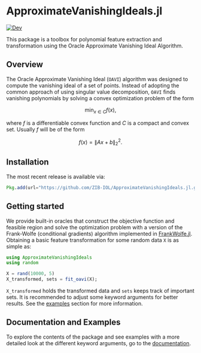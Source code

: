 # ApproximateVanishingIdeals.jl

[![Dev](https://img.shields.io/badge/docs-latest%20release-blue.svg)](https://zib-iol.github.io/ApproximateVanishingIdeals.jl)

This package is a toolbox for polynomial feature extraction and transformation using the Oracle Approximate Vanishing Ideal Algorithm.

## Overview

The Oracle Approximate Vanishing Ideal ($\texttt{OAVI}$) algorithm was designed to compute the vanishing ideal of a set of points. Instead of adopting the common approach of using singular value decomposition, $\texttt{OAVI}$ finds vanishing polynomials by solving a convex optimization problem of the form
```math
\min_{x \in C} f(x),
```
where $f$ is a differentiable convex function and $C$ is a compact and convex set. Usually $f$ will be of the form
```math
f(x) = \|Ax + b\|_2^2.
```

## Installation
The most recent release is available via:
```julia
Pkg.add(url="https://github.com/ZIB-IOL/ApproximateVanishingIdeals.jl.git")
```

## Getting started
We provide built-in oracles that construct the objective function and feasible region and solve the optimization problem with a version of the Frank-Wolfe (conditional gradients) algorithm implemented in [FrankWolfe.jl](https://github.com/ZIB-IOL/FrankWolfe.jl/tree/master). Obtaining a basic feature transformation for some random data $\texttt{X}$ is as simple as:

```julia
using ApproximateVanishingIdeals
using random

X = rand(10000, 5)
X_transformed, sets = fit_oavi(X);
```
`X_transformed` holds the transformed data and `sets` keeps track of important sets. It is recommended to adjust some keyword arguments for better results. See the [examples](https://zib-iol.github.io/ApproximateVanishingIdeals.jl/dev/how_to_run/) section for more information.

## Documentation and Examples
To explore the contents of the package and see examples with a more detailed look at the different keyword arguments, go to the [documentation](https://zib-iol.github.io/ApproximateVanishingIdeals.jl).





